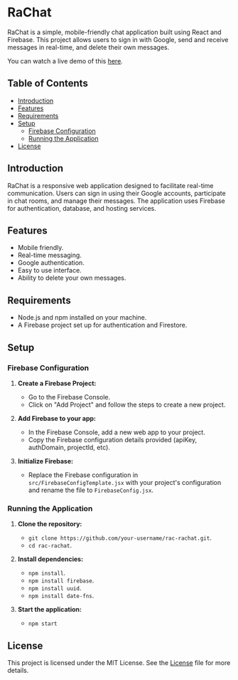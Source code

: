 # RaChat
RaChat is a simple, mobile-friendly chat application built using React and Firebase. This project allows users to sign in with Google, send and receive messages in real-time, and delete their own messages.<br>

You can watch a live demo of this [here](https://rachat.rasmusac.dk/).

## Table of Contents
- [Introduction](#introduction)
- [Features](#features)
- [Requirements](#requirements)
- [Setup](#setup)
  - [Firebase Configuration](#firebase-configuration)
  - [Running the Application](#running-the-application)
- [License](#license)

## Introduction
RaChat is a responsive web application designed to facilitate real-time communication. Users can sign in using their Google accounts, participate in chat rooms, and manage their messages. The application uses Firebase for authentication, database, and hosting services.

## Features
- Mobile friendly.
- Real-time messaging.
- Google authentication.
- Easy to use interface.
- Ability to delete your own messages.

## Requirements
- Node.js and npm installed on your machine.
- A Firebase project set up for authentication and Firestore.

## Setup
### Firebase Configuration
1. **Create a Firebase Project:**
   - Go to the Firebase Console.
   - Click on "Add Project" and follow the steps to create a new project.

2. **Add Firebase to your app:**
   - In the Firebase Console, add a new web app to your project.
   - Copy the Firebase configuration details provided (apiKey, authDomain, projectId, etc).

3. **Initialize Firebase:**
   - Replace the Firebase configuration in `src/FirebaseConfigTemplate.jsx` with your project's configuration and rename the file to `FirebaseConfig.jsx`.

### Running the Application
1. **Clone the repository:**
   - `git clone https://github.com/your-username/rac-rachat.git`.
   - `cd rac-rachat`.

2. **Install dependencies:**
   - `npm install`.
   - `npm install firebase`.
   - `npm install uuid`.
   - `npm install date-fns`.

3. **Start the application:**
   - `npm start`

## License
This project is licensed under the MIT License. See the [License](./LICENSE.md) file for more details.
